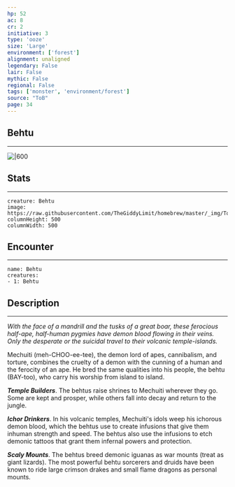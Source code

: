 ```yaml
---
hp: 52
ac: 8
cr: 2
initiative: 3
type: 'ooze'    
size: 'Large'
environment: ['forest']
alignment: unaligned
legendary: False
lair: False
mythic: False
regional: False
tags: ['monster', 'environment/forest']
source: "ToB"
page: 34
---
```


## Behtu
---

![|600](https://raw.githubusercontent.com/TheGiddyLimit/homebrew/master/_img/ToB/Behtu.webp)

## Stats
---

```statblock
creature: Behtu
image: https://raw.githubusercontent.com/TheGiddyLimit/homebrew/master/_img/ToB/token/Behtu.png
columnHeight: 500
columnWidth: 500
```

## Encounter
---

```encounter-table
name: Behtu
creatures:
- 1: Behtu
```

## Description
---
_With the face of a mandrill and the tusks of a great boar, these ferocious half-ape, half-human pygmies have demon blood flowing in their veins. Only the desperate or the suicidal travel to their volcanic temple-islands._

Mechuiti (meh-CHOO-ee-tee), the demon lord of apes, cannibalism, and torture, combines the cruelty of a demon with the cunning of a human and the ferocity of an ape. He bred the same qualities into his people, the behtu (BAY-too), who carry his worship from island to island.

**_Temple Builders_**. The behtus raise shrines to Mechuiti wherever they go. Some are kept and prosper, while others fall into decay and return to the jungle.

**_Ichor Drinkers_**. In his volcanic temples, Mechuiti's idols weep his ichorous demon blood, which the behtus use to create infusions that give them inhuman strength and speed. The behtus also use the infusions to etch demonic tattoos that grant them infernal powers and protection.

**_Scaly Mounts_**. The behtus breed demonic iguanas as war mounts (treat as giant lizards). The most powerful behtu sorcerers and druids have been known to ride large crimson drakes and small flame dragons as personal mounts.






